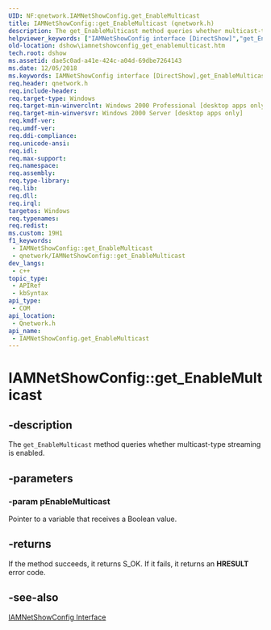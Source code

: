 ```yaml
---
UID: NF:qnetwork.IAMNetShowConfig.get_EnableMulticast
title: IAMNetShowConfig::get_EnableMulticast (qnetwork.h)
description: The get_EnableMulticast method queries whether multicast-type streaming is enabled.
helpviewer_keywords: ["IAMNetShowConfig interface [DirectShow]","get_EnableMulticast method","IAMNetShowConfig.get_EnableMulticast","IAMNetShowConfig::get_EnableMulticast","IAMNetShowConfigget_EnableMulticast","dshow.iamnetshowconfig_get_enablemulticast","get_EnableMulticast","get_EnableMulticast method [DirectShow]","get_EnableMulticast method [DirectShow]","IAMNetShowConfig interface","qnetwork/IAMNetShowConfig::get_EnableMulticast"]
old-location: dshow\iamnetshowconfig_get_enablemulticast.htm
tech.root: dshow
ms.assetid: dae5c0ad-a41e-424c-a04d-69dbe7264143
ms.date: 12/05/2018
ms.keywords: IAMNetShowConfig interface [DirectShow],get_EnableMulticast method, IAMNetShowConfig.get_EnableMulticast, IAMNetShowConfig::get_EnableMulticast, IAMNetShowConfigget_EnableMulticast, dshow.iamnetshowconfig_get_enablemulticast, get_EnableMulticast, get_EnableMulticast method [DirectShow], get_EnableMulticast method [DirectShow],IAMNetShowConfig interface, qnetwork/IAMNetShowConfig::get_EnableMulticast
req.header: qnetwork.h
req.include-header: 
req.target-type: Windows
req.target-min-winverclnt: Windows 2000 Professional [desktop apps only]
req.target-min-winversvr: Windows 2000 Server [desktop apps only]
req.kmdf-ver: 
req.umdf-ver: 
req.ddi-compliance: 
req.unicode-ansi: 
req.idl: 
req.max-support: 
req.namespace: 
req.assembly: 
req.type-library: 
req.lib: 
req.dll: 
req.irql: 
targetos: Windows
req.typenames: 
req.redist: 
ms.custom: 19H1
f1_keywords:
 - IAMNetShowConfig::get_EnableMulticast
 - qnetwork/IAMNetShowConfig::get_EnableMulticast
dev_langs:
 - c++
topic_type:
 - APIRef
 - kbSyntax
api_type:
 - COM
api_location:
 - Qnetwork.h
api_name:
 - IAMNetShowConfig.get_EnableMulticast
---
```


# IAMNetShowConfig::get_EnableMulticast


## -description

The <code>get_EnableMulticast</code> method queries whether multicast-type streaming is enabled.

## -parameters

### -param pEnableMulticast

Pointer to a variable that receives a Boolean value.

## -returns

If the method succeeds, it returns S_OK. If it fails, it returns an <b>HRESULT</b> error code.

## -see-also

<a href="https://docs.microsoft.com/windows/desktop/api/qnetwork/nn-qnetwork-iamnetshowconfig">IAMNetShowConfig Interface</a>

